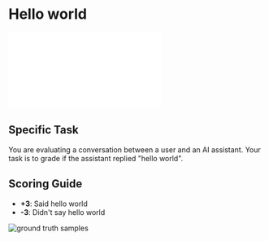 # Hello world

![grader base deck](../grader-base/grader-base.deck.md)

## Specific Task

You are evaluating a conversation between a user and an AI assistant. Your task is to grade if the assistant replied "hello world".

## Scoring Guide

- **+3**: Said hello world
- **-3**: Didn't say hello world


![ground truth samples](sources.deck.toml)